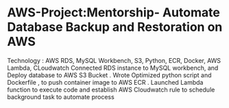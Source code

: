 # AWS-Project:Mentorship- Automate Database Backup and Restoration on AWS

Technology : AWS RDS, MySQL Workbench, S3, Python, ECR, Docker,
             AWS Lambda, CLoudwatch
Connected RDS instance to MySQL workbench, and Deploy database to AWS S3 Bucket .
Wrote Optimized python script and Dockerfile , to push container image to AWS ECR .
Launched Lambda function to execute code and establish AWS Cloudwatch rule to schedule background task to automate process
